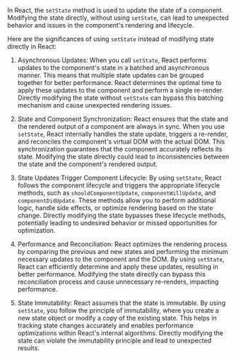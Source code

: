 In React, the `setState` method is used to update the state of a component. Modifying the state directly, without using `setState`, can lead to unexpected behavior and issues in the component's rendering and lifecycle.

Here are the significances of using `setState` instead of modifying state directly in React:

1. Asynchronous Updates: When you call `setState`, React performs updates to the component's state in a batched and asynchronous manner. This means that multiple state updates can be grouped together for better performance. React determines the optimal time to apply these updates to the component and perform a single re-render. Directly modifying the state without `setState` can bypass this batching mechanism and cause unexpected rendering issues.

2. State and Component Synchronization: React ensures that the state and the rendered output of a component are always in sync. When you use `setState`, React internally handles the state update, triggers a re-render, and reconciles the component's virtual DOM with the actual DOM. This synchronization guarantees that the component accurately reflects its state. Modifying the state directly could lead to inconsistencies between the state and the component's rendered output.

3. State Updates Trigger Component Lifecycle: By using `setState`, React follows the component lifecycle and triggers the appropriate lifecycle methods, such as `shouldComponentUpdate`, `componentWillUpdate`, and `componentDidUpdate`. These methods allow you to perform additional logic, handle side effects, or optimize rendering based on the state change. Directly modifying the state bypasses these lifecycle methods, potentially leading to undesired behavior or missed opportunities for optimization.

4. Performance and Reconciliation: React optimizes the rendering process by comparing the previous and new states and performing the minimum necessary updates to the component and the DOM. By using `setState`, React can efficiently determine and apply these updates, resulting in better performance. Modifying the state directly can bypass this reconciliation process and cause unnecessary re-renders, impacting performance.

5. State Immutability: React assumes that the state is immutable. By using `setState`, you follow the principle of immutability, where you create a new state object or modify a copy of the existing state. This helps in tracking state changes accurately and enables performance optimizations within React's internal algorithms. Directly modifying the state can violate the immutability principle and lead to unexpected results.